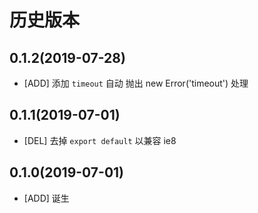 # 历史版本
## 0.1.2(2019-07-28)
* [ADD] 添加 `timeout` 自动 抛出 new Error('timeout') 处理

## 0.1.1(2019-07-01)
* [DEL] 去掉 `export default` 以兼容 ie8

## 0.1.0(2019-07-01)
* [ADD] 诞生
